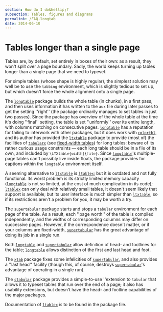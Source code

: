 ```yaml
---
section: How do I do&hellip;?
subsection: Tables, figures and diagrams
permalink: /FAQ-longtab
date: 2014-06-10
---
```


# Tables longer than a single page

Tables are, by default, set entirely in boxes of their own: as a
result, they won't split over a page boundary.  Sadly, the world keeps
turning up tables longer than a single page that we need to typeset.

For simple tables (whose shape is highly regular), the simplest
solution may well be to use the `tabbing` environment,
which is slightly tedious to set up, but which doesn't force the whole alignment
onto a single page.

The [`longtable`](https://ctan.org/pkg/longtable) package builds the whole table (in chunks), in
a first pass, and then uses information it has written to the `aux`
file during later passes to get the setting ''right'' (the package
ordinarily manages to set tables in just two passes).  Since the
package has overview of the whole table at the time it's doing
''final'' setting, the table is set ''uniformly'' over its entire
length, with columns matching on consecutive pages.
[`longtable`](https://ctan.org/pkg/longtable) has a reputation for failing to interwork with
other packages, but it does work with [`colortbl`](https://ctan.org/pkg/colortbl), and its
author has provided the [`ltxtable`](https://ctan.org/pkg/ltxtable) package to provide (most
of) the facilities of [`tabularx`](https://ctan.org/pkg/tabularx) (see
[fixed-width tables](/FAQ-fixwidtab)) for long tables:
beware of its rather curious usage constraints&nbsp;&mdash; each long table
should be in a file of its own, and included by
`\LTXtable{width}{file}`.  Since [`longtable`](https://ctan.org/pkg/longtable)'s
multiple-page tables can't possibly live inside floats, the package
provides for captions within the `longtable` environment
itself.

A seeming alternative to [`ltxtable`](https://ctan.org/pkg/ltxtable) is [`ltablex`](https://ctan.org/pkg/ltablex); but
it is outdated and not fully functional.  Its worst problem is its
strictly limited memory capacity ([`longtable`](https://ctan.org/pkg/longtable) is not so
limited, at the cost of much complication in its code);
[`ltablex`](https://ctan.org/pkg/ltablex) can only deal with relatively small tables, it doesn't seem
likely that support is available; but its user interface is much
simpler than [`ltxtable`](https://ctan.org/pkg/ltxtable), so if its restrictions aren't a
problem for you, it may be worth a try.

The [`supertabular`](https://ctan.org/pkg/supertabular) package starts and stops a
`tabular` environment for each page of the table.  As a
result, each ''page worth'' of the table is compiled independently, and
the widths of corresponding columns may differ on successive pages.
However, if the correspondence doesn't matter, or if your columns are
fixed-width, [`supertabular`](https://ctan.org/pkg/supertabular) has the great advantage of doing
its job in a single run.

Both [`longtable`](https://ctan.org/pkg/longtable) and [`supertabular`](https://ctan.org/pkg/supertabular) allow definition
of head- and footlines for the table; [`longtable`](https://ctan.org/pkg/longtable) allows
distinction of the first and last head and foot.

The [`xtab`](https://ctan.org/pkg/xtab) package fixes some infelicities of
[`supertabular`](https://ctan.org/pkg/supertabular), and also provides a ''last head'' facility
(though this, of course, destroys [`supertabular`](https://ctan.org/pkg/supertabular)'s advantage
of operating in a single run).

The [`stabular`](https://ctan.org/pkg/stabular) package provides a simple-to-use ''extension to
`tabular` that allows it to typeset tables that run over
the end of a page; it also has usability extensions, but doesn't have
the head- and footline capabilities of the major packages.

Documentation of [`ltablex`](https://ctan.org/pkg/ltablex) is to be found in the package file.

